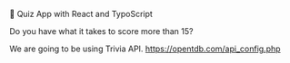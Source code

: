 🎲 Quiz App with React and TypoScript

Do you have what it takes to score more than 15?

We are going to be using Trivia API.
https://opentdb.com/api_config.php
